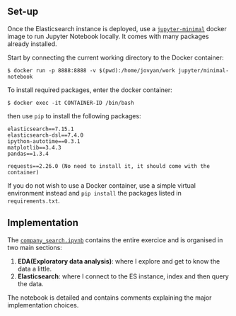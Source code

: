 ## Set-up
Once the Elasticsearch instance is deployed, use a [`jupyter-minimal`](https://hub.docker.com/r/jupyter/minimal-notebook/tags/) docker image to run Jupyter Notebook locally. It comes with many packages already installed.

Start by connecting the current working directory to the Docker container:
```
$ docker run -p 8888:8888 -v $(pwd):/home/jovyan/work jupyter/minimal-notebook 
```
To install required packages, enter the docker container:
```
$ docker exec -it CONTAINER-ID /bin/bash
```

then use `pip` to install the following packages:
```
elasticsearch==7.15.1
elasticsearch-dsl==7.4.0
ipython-autotime==0.3.1
matplotlib==3.4.3
pandas==1.3.4

requests==2.26.0 (No need to install it, it should come with the container)
```

If you do not wish to use a Docker container, use a simple virtual environment instead and `pip install` the packages listed in `requirements.txt`.

## Implementation

The [`company_search.ipynb`](https://github.com/HAEKADI/tp-elastic/blob/master/company_search.ipynb) contains the entire exercice and is organised in two main sections:

1. **EDA(Exploratory data analysis)**: where I explore and get to know the data a little.
2. **Elasticsearch**: where I connect to the ES instance, index and then query the data.

The notebook is detailed and contains comments explaining the major implementation choices.